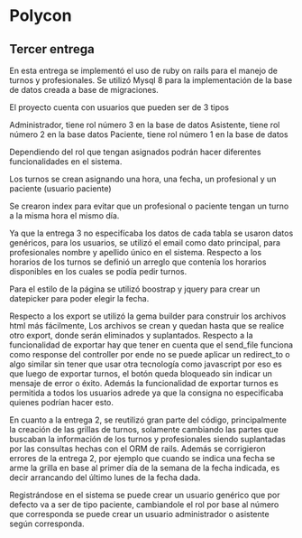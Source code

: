 # Polycon
## Tercer entrega

En esta entrega se implementó el uso de ruby on rails para el manejo de turnos y profesionales.
Se utilizó Mysql 8 para la implementación de la base de datos creada a base de migraciones. 

El proyecto cuenta con usuarios que pueden ser de 3 tipos

Administrador, tiene rol número 3 en la base de datos
Asistente, tiene rol número 2 en la base datos
Paciente, tiene rol número 1 en la base de datos

Dependiendo del rol que tengan asignados podrán hacer diferentes funcionalidades en el sistema. 

Los turnos se crean asignando una hora, una fecha, un profesional y un paciente (usuario paciente)

Se crearon index para evitar que un profesional o paciente tengan un turno a la misma hora el mismo día. 

Ya que la entrega 3 no especifícaba los datos de cada tabla se usaron datos genéricos, para los usuarios, se utilizó el email como dato principal, para profesionales nombre y apellido único en el sistema. Respecto a los horarios de los turnos se definió un arreglo que contenía los horarios disponibles en los cuales se podía pedir turnos. 

Para el estilo de la página se utilizó boostrap y jquery para crear un datepicker para poder elegir la fecha. 

Respecto a los export se utilizó la gema builder para construir los archivos html más fácilmente, Los archivos se crean y quedan hasta que se realice otro export, donde serán eliminados y suplantados. 
Respecto a la funcionalidad de exportar hay que tener en cuenta que el send_file funciona como response del controller por ende no se puede aplicar un redirect_to o algo similar sin tener que usar otra tecnología como javascript por eso es que luego de exportar turnos, el botón queda bloqueado sin indicar un mensaje de error o éxito.
Además la funcionalidad de exportar turnos es permitida a todos los usuarios adrede ya que la consigna no especificaba quienes podrían hacer esto. 

En cuanto a la entrega 2, se reutilizó gran parte del código, principalmente la creación de las grillas de turnos, solamente cambiando las partes que buscaban la información de los turnos y profesionales siendo suplantadas por las consultas hechas con el ORM de rails. 
Además se corrigieron errores de la entrega 2, por ejemplo que cuando se indica una fecha se arme la grilla en base al primer día de la semana de la fecha indicada, es decir arrancando del último lunes de la fecha dada.

Registrándose en el sistema se puede crear un usuario genérico que por defecto va a ser de tipo paciente, cambiandole el rol por base al número que corresponda se puede crear un usuario administrador o asistente según corresponda. 







